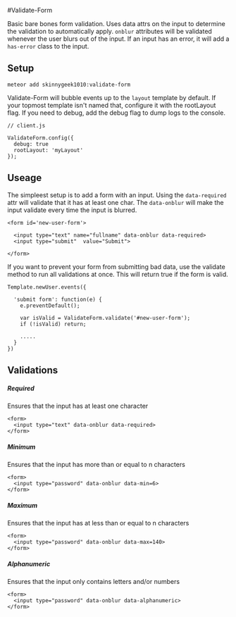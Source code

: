 #Validate-Form

Basic bare bones form validation. Uses data attrs on the input to determine the validation to automatically apply. 
`onblur` attributes will be validated whenever the user blurs out of the input. If an input has an error, it will add a `has-error` class to the input.



## Setup

`meteor add skinnygeek1010:validate-form`

Validate-Form will bubble events up to the `layout` template by default. If your topmost template isn't named
that, configure it with the rootLayout flag. If you need to debug, add the debug flag to dump logs to the console.

```
// client.js

ValidateForm.config({
  debug: true
  rootLayout: 'myLayout'
});
```

## Useage

The simpleest setup is to add a form with an input. Using the `data-required` attr will
validate that it has at least one char. The `data-onblur` will make the input validate every
time the input is blurred.

```
<form id='new-user-form'>

  <input type="text" name="fullname" data-onblur data-required>
  <input type="submit"  value="Submit">
  
</form>             

```

If you want to prevent your form from submitting bad data, use the validate method to run all validations
at once. This will return true if the form is valid.

```
Template.newUser.events({

  'submit form': function(e) {
    e.preventDefault();
    
    var isValid = ValidateForm.validate('#new-user-form');
    if (!isValid) return;
    
    .....
  }
})    

```

## Validations


##### Required

Ensures that the input has at least one character

```
<form>
  <input type="text" data-onblur data-required>
</form>             

```

##### Minimum

Ensures that the input has more than or equal to n characters

```
<form>
  <input type="password" data-onblur data-min=6>
</form>             

```

##### Maximum

Ensures that the input has at less than or equal to n characters

```
<form>
  <input type="password" data-onblur data-max=140>
</form>             

```

##### Alphanumeric

Ensures that the input only contains letters and/or numbers

```
<form>
  <input type="password" data-onblur data-alphanumeric>
</form>             

```
